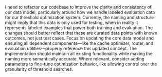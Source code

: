 I need to refactor our codebase to improve the clarity and consistency of our data model, particularly around how we handle labeled evaluation data for our threshold optimization system. Currently, the naming and structure might imply that this data is only used for testing, when in reality it represents labeled examples that power both training and evaluation. The changes should better reflect that these are curated data points with known outcomes, not just test cases. Focus on updating the core data model and ensuring all dependent components—like the cache optimizer, router, and evaluation utilities—properly reference this updated concept. The implementation should maintain all existing functionality while making the naming more semantically accurate. Where relevant, consider adding parameters to fine-tune optimization behavior, like allowing control over the granularity of threshold searches.
